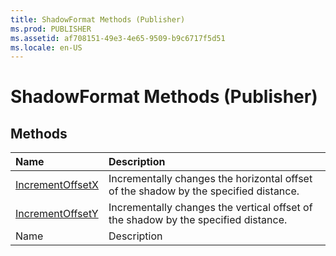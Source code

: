 ```yaml
---
title: ShadowFormat Methods (Publisher)
ms.prod: PUBLISHER
ms.assetid: af708151-49e3-4e65-9509-b9c6717f5d51
ms.locale: en-US
---
```



# ShadowFormat Methods (Publisher)

## Methods



|**Name**|**Description**|
|:-----|:-----|
| [IncrementOffsetX](shadowformat.incrementoffsetx-method-publisher.md)|Incrementally changes the horizontal offset of the shadow by the specified distance.|
| [IncrementOffsetY](shadowformat.incrementoffsety-method-publisher.md)|Incrementally changes the vertical offset of the shadow by the specified distance.|
|Name|Description|

